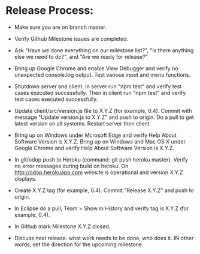 # Release Process:

* Make sure you are on branch master.
* Verify Github Milestone issues are completed.
* Ask "Have we done everything on our milestone list?", "Is there anything else we need to do?", and "Are we ready for release?"
* Bring up Google Chrome and enable View Debugger and verify no unexpected console.log output. Test various input and menu functions. 
* Shutdown server and client. In server run "npm test" and verify test cases executed successfully. Then in client run "npm test" and verify test cases executed successfully. 
* Update client/src/version.js file to X.Y.Z (for example, 0.4). Commit with message "Update version.js to X.Y.Z" and push to origin. Do a pull to get latest version on all systems. Restart server then client.
* Bring up on Windows under Mcrosoft Edge and verify Help About Software Version is X.Y.Z. Bring up on Windows and Mac OS X under Google Chrome and verify Help About Software Version is X.Y.Z. 
* In git/odop push to Heroku (command: git push heroku master). Verify no error messages during build on heroku. On http://odop.herokuapp.com website is operational and version X.Y.Z displays.
* Create X.Y.Z tag (for example, 0.4). Commit "Release X.Y.Z" and push to origin.
* In Eclipse do a pull, Team > Show in History and verify tag is X.Y.Z (for example, 0.4).
* In Github mark Milestone X.Y.Z closed.

* Discuss next release. what work needs to be done, who does it. IN other words, set the direction for the upcoming milestone.
